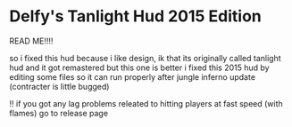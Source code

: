 # Delfy's Tanlight Hud 2015 Edition

READ ME!!!!

so i fixed this hud because i like design, ik that its originally called tanlight hud and it got remastered but this one is better
i fixed this 2015 hud by editing some files so it can run properly after jungle inferno update (contracter is little bugged)

!! if you got any lag problems releated to hitting players at fast speed (with flames) go to release page
